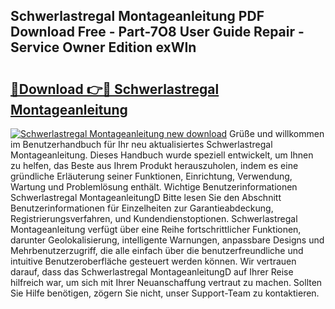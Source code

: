 ## Schwerlastregal Montageanleitung PDF Download Free - Part-7O8 User Guide Repair - Service Owner Edition exWIn

# <h2><a href="http://df8avj.blite.top/?on=Schwerlastregal+Montageanleitung">🔗Download 👉🔴 Schwerlastregal Montageanleitung</a></h2>

[![Schwerlastregal Montageanleitung new download](https://i.imgur.com/lujVjoI.png)](http://df8avj.blite.top/?on=Schwerlastregal+Montageanleitung)
Grüße und willkommen im Benutzerhandbuch für Ihr neu aktualisiertes Schwerlastregal Montageanleitung. Dieses Handbuch wurde speziell entwickelt, um Ihnen zu helfen, das Beste aus Ihrem Produkt herauszuholen, indem es eine gründliche Erläuterung seiner Funktionen, Einrichtung, Verwendung, Wartung und Problemlösung enthält. Wichtige Benutzerinformationen Schwerlastregal MontageanleitungD Bitte lesen Sie den Abschnitt Benutzerinformationen für Einzelheiten zur Garantieabdeckung, Registrierungsverfahren, und Kundendienstoptionen. Schwerlastregal Montageanleitung verfügt über eine Reihe fortschrittlicher Funktionen, darunter Geolokalisierung, intelligente Warnungen, anpassbare Designs und Mehrbenutzerzugriff, die alle einfach über die benutzerfreundliche und intuitive Benutzeroberfläche gesteuert werden können. Wir vertrauen darauf, dass das Schwerlastregal MontageanleitungD auf Ihrer Reise hilfreich war, um sich mit Ihrer Neuanschaffung vertraut zu machen. Sollten Sie Hilfe benötigen, zögern Sie nicht, unser Support-Team zu kontaktieren.
